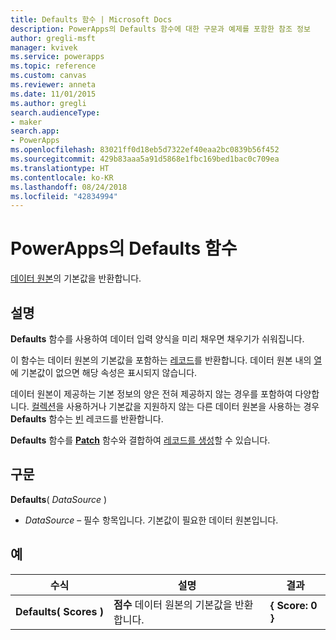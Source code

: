 ```yaml
---
title: Defaults 함수 | Microsoft Docs
description: PowerApps의 Defaults 함수에 대한 구문과 예제를 포함한 참조 정보
author: gregli-msft
manager: kvivek
ms.service: powerapps
ms.topic: reference
ms.custom: canvas
ms.reviewer: anneta
ms.date: 11/01/2015
ms.author: gregli
search.audienceType:
- maker
search.app:
- PowerApps
ms.openlocfilehash: 83021ff0d18eb5d7322ef40eaa2bc0839b56f452
ms.sourcegitcommit: 429b83aaa5a91d5868e1fbc169bed1bac0c709ea
ms.translationtype: HT
ms.contentlocale: ko-KR
ms.lasthandoff: 08/24/2018
ms.locfileid: "42834994"
---
```

# <a name="defaults-function-in-powerapps"></a>PowerApps의 Defaults 함수
[데이터 원본](../working-with-data-sources.md)의 기본값을 반환합니다.  

## <a name="description"></a>설명
**Defaults** 함수를 사용하여 데이터 입력 양식을 미리 채우면 채우기가 쉬워집니다.

이 함수는 데이터 원본의 기본값을 포함하는 [레코드](../working-with-tables.md#records)를 반환합니다.  데이터 원본 내의 [열](../working-with-tables.md#columns)에 기본값이 없으면 해당 속성은 표시되지 않습니다.

데이터 원본이 제공하는 기본 정보의 양은 전혀 제공하지 않는 경우를 포함하여 다양합니다.  [컬렉션](../working-with-data-sources.md#collections)을 사용하거나 기본값을 지원하지 않는 다른 데이터 원본을 사용하는 경우 **Defaults** 함수는 [빈](function-isblank-isempty.md) 레코드를 반환합니다.

**Defaults** 함수를 **[Patch](function-patch.md)** 함수와 결합하여 [레코드를 생성](../working-with-data-sources.md)할 수 있습니다.

## <a name="syntax"></a>구문
**Defaults**( *DataSource* )

* *DataSource* – 필수 항목입니다. 기본값이 필요한 데이터 원본입니다.

## <a name="examples"></a>예

| 수식 | 설명 | 결과 |
| --- | --- | --- |
| **Defaults(&nbsp;Scores&nbsp;)** |**점수** 데이터 원본의 기본값을 반환합니다. |**{ Score: 0 }** |

